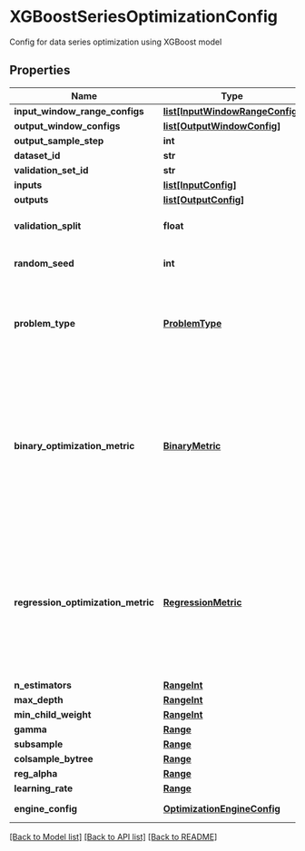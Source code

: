 # XGBoostSeriesOptimizationConfig

Config for data series optimization using XGBoost model
## Properties
Name | Type | Description | Notes
------------ | ------------- | ------------- | -------------
**input_window_range_configs** | [**list[InputWindowRangeConfig]**](InputWindowRangeConfig.md) |  | [optional] 
**output_window_configs** | [**list[OutputWindowConfig]**](OutputWindowConfig.md) |  | [optional] 
**output_sample_step** | **int** |  | [optional] 
**dataset_id** | **str** |  | [optional] 
**validation_set_id** | **str** |  | [optional] 
**inputs** | [**list[InputConfig]**](InputConfig.md) |  | [optional] 
**outputs** | [**list[OutputConfig]**](OutputConfig.md) |  | [optional] 
**validation_split** | **float** |  | [optional] [default to 0.2]
**random_seed** | **int** |  | [optional] [default to 300]
**problem_type** | [**ProblemType**](ProblemType.md) | Defines the problem type. In case of binary classification,  there must be only one output column. | [optional] 
**binary_optimization_metric** | [**BinaryMetric**](BinaryMetric.md) | USED ONLY IN BINARY CLASSIFICATION.  Default metric: ROC_AUC (Area under ROC curve).   Depending on the task at hand, it is recommended to choose an appropriate metric to optimize. | [optional] 
**regression_optimization_metric** | [**RegressionMetric**](RegressionMetric.md) | USED ONLY IN REGRESSION.  Default metric: MAE (MEAN ABSOLUTE ERROR).   Depending on the task at hand, it is recommended to choose an appropriate metric to optimize. | [optional] 
**n_estimators** | [**RangeInt**](RangeInt.md) | N Estimators | 
**max_depth** | [**RangeInt**](RangeInt.md) | MaxDepth | 
**min_child_weight** | [**RangeInt**](RangeInt.md) | MinChildWeight | 
**gamma** | [**Range**](Range.md) | Gamma | 
**subsample** | [**Range**](Range.md) | Subsample | 
**colsample_bytree** | [**Range**](Range.md) | ColsampleBytree | 
**reg_alpha** | [**Range**](Range.md) | RegAlpha | 
**learning_rate** | [**Range**](Range.md) | LearningRate | 
**engine_config** | [**OptimizationEngineConfig**](OptimizationEngineConfig.md) | Optimization engine config | [optional] 

[[Back to Model list]](../README.md#documentation-for-models) [[Back to API list]](../README.md#documentation-for-api-endpoints) [[Back to README]](../README.md)


